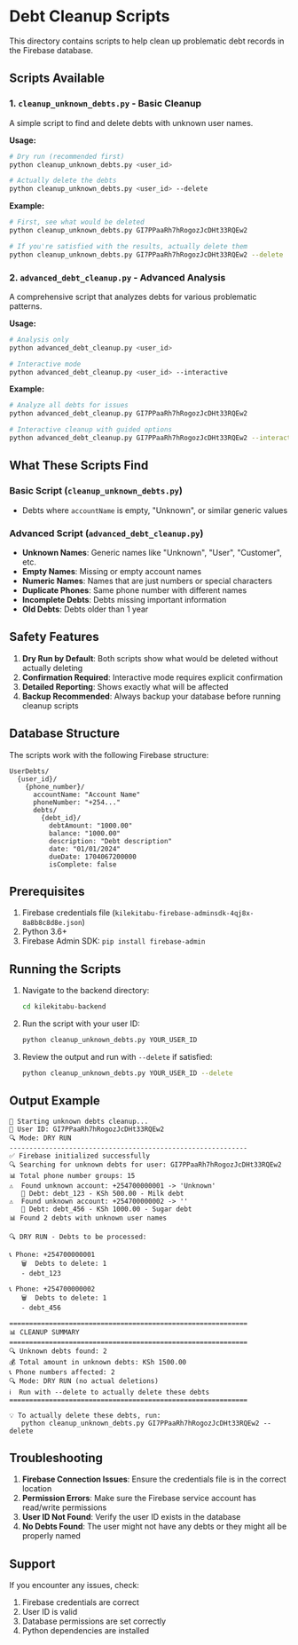 # Debt Cleanup Scripts

This directory contains scripts to help clean up problematic debt records in the Firebase database.

## Scripts Available

### 1. `cleanup_unknown_debts.py` - Basic Cleanup

A simple script to find and delete debts with unknown user names.

**Usage:**

```bash
# Dry run (recommended first)
python cleanup_unknown_debts.py <user_id>

# Actually delete the debts
python cleanup_unknown_debts.py <user_id> --delete
```

**Example:**

```bash
# First, see what would be deleted
python cleanup_unknown_debts.py GI7PPaaRh7hRogozJcDHt33RQEw2

# If you're satisfied with the results, actually delete them
python cleanup_unknown_debts.py GI7PPaaRh7hRogozJcDHt33RQEw2 --delete
```

### 2. `advanced_debt_cleanup.py` - Advanced Analysis

A comprehensive script that analyzes debts for various problematic patterns.

**Usage:**

```bash
# Analysis only
python advanced_debt_cleanup.py <user_id>

# Interactive mode
python advanced_debt_cleanup.py <user_id> --interactive
```

**Example:**

```bash
# Analyze all debts for issues
python advanced_debt_cleanup.py GI7PPaaRh7hRogozJcDHt33RQEw2

# Interactive cleanup with guided options
python advanced_debt_cleanup.py GI7PPaaRh7hRogozJcDHt33RQEw2 --interactive
```

## What These Scripts Find

### Basic Script (`cleanup_unknown_debts.py`)

- Debts where `accountName` is empty, "Unknown", or similar generic values

### Advanced Script (`advanced_debt_cleanup.py`)

- **Unknown Names**: Generic names like "Unknown", "User", "Customer", etc.
- **Empty Names**: Missing or empty account names
- **Numeric Names**: Names that are just numbers or special characters
- **Duplicate Phones**: Same phone number with different names
- **Incomplete Debts**: Debts missing important information
- **Old Debts**: Debts older than 1 year

## Safety Features

1. **Dry Run by Default**: Both scripts show what would be deleted without actually deleting
2. **Confirmation Required**: Interactive mode requires explicit confirmation
3. **Detailed Reporting**: Shows exactly what will be affected
4. **Backup Recommended**: Always backup your database before running cleanup scripts

## Database Structure

The scripts work with the following Firebase structure:

```
UserDebts/
  {user_id}/
    {phone_number}/
      accountName: "Account Name"
      phoneNumber: "+254..."
      debts/
        {debt_id}/
          debtAmount: "1000.00"
          balance: "1000.00"
          description: "Debt description"
          date: "01/01/2024"
          dueDate: 1704067200000
          isComplete: false
```

## Prerequisites

1. Firebase credentials file (`kilekitabu-firebase-adminsdk-4qj8x-8a8b8c8d8e.json`)
2. Python 3.6+
3. Firebase Admin SDK: `pip install firebase-admin`

## Running the Scripts

1. Navigate to the backend directory:

   ```bash
   cd kilekitabu-backend
   ```

2. Run the script with your user ID:

   ```bash
   python cleanup_unknown_debts.py YOUR_USER_ID
   ```

3. Review the output and run with `--delete` if satisfied:
   ```bash
   python cleanup_unknown_debts.py YOUR_USER_ID --delete
   ```

## Output Example

```
🚀 Starting unknown debts cleanup...
👤 User ID: GI7PPaaRh7hRogozJcDHt33RQEw2
🔍 Mode: DRY RUN
------------------------------------------------------------
✅ Firebase initialized successfully
🔍 Searching for unknown debts for user: GI7PPaaRh7hRogozJcDHt33RQEw2
📊 Total phone number groups: 15
⚠️  Found unknown account: +254700000001 -> 'Unknown'
   📝 Debt: debt_123 - KSh 500.00 - Milk debt
⚠️  Found unknown account: +254700000002 -> ''
   📝 Debt: debt_456 - KSh 1000.00 - Sugar debt
📊 Found 2 debts with unknown user names

🔍 DRY RUN - Debts to be processed:

📞 Phone: +254700000001
   🗑️  Debts to delete: 1
   - debt_123

📞 Phone: +254700000002
   🗑️  Debts to delete: 1
   - debt_456

============================================================
📊 CLEANUP SUMMARY
============================================================
🔍 Unknown debts found: 2
💰 Total amount in unknown debts: KSh 1500.00
📞 Phone numbers affected: 2
🔍 Mode: DRY RUN (no actual deletions)
ℹ️  Run with --delete to actually delete these debts
============================================================

💡 To actually delete these debts, run:
   python cleanup_unknown_debts.py GI7PPaaRh7hRogozJcDHt33RQEw2 --delete
```

## Troubleshooting

1. **Firebase Connection Issues**: Ensure the credentials file is in the correct location
2. **Permission Errors**: Make sure the Firebase service account has read/write permissions
3. **User ID Not Found**: Verify the user ID exists in the database
4. **No Debts Found**: The user might not have any debts or they might all be properly named

## Support

If you encounter any issues, check:

1. Firebase credentials are correct
2. User ID is valid
3. Database permissions are set correctly
4. Python dependencies are installed
